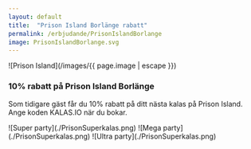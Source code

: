 ```yaml
---
layout: default
title:  "Prison Island Borlänge rabatt"
permalink: /erbjudande/PrisonIslandBorlange
image: PrisonIslandBorlange.svg
---
```

![Prison Island](/images/{{ page.image | escape }})
### 10% rabatt på Prison Island Borlänge

Som tidigare gäst får du 10% rabatt på ditt nästa kalas på Prison Island. Ange koden KALAS.IO när du bokar. 

<div style="display: flex;flex-direction: column;">
![Super party](./PrisonSuperkalas.png)
![Mega party](./PrisonSuperkalas.png)
![Ultra party](./PrisonSuperkalas.png)
<div>